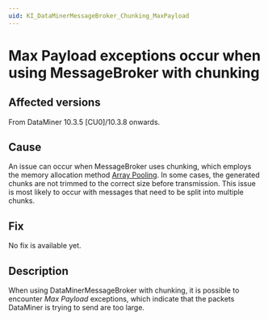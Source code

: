 ```yaml
---
uid: KI_DataMinerMessageBroker_Chunking_MaxPayload
---
```


# Max Payload exceptions occur when using MessageBroker with chunking

## Affected versions

From DataMiner 10.3.5 [CU0]/10.3.8 onwards.

## Cause

An issue can occur when MessageBroker uses chunking, which employs the memory allocation method [Array Pooling](https://learn.microsoft.com/en-us/dotnet/api/system.buffers.arraypool-1?view=net-7.0). In some cases, the generated chunks are not trimmed to the correct size before transmission. This issue is most likely to occur with messages that need to be split into multiple chunks.

## Fix

No fix is available yet.

## Description

When using DataMinerMessageBroker with chunking, it is possible to encounter *Max Payload* exceptions, which indicate that the packets DataMiner is trying to send are too large.
